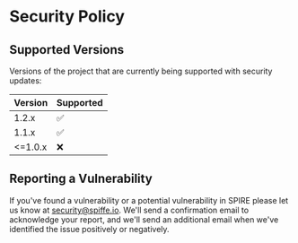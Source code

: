 # Security Policy

## Supported Versions

Versions of the project that are currently being supported with security updates:

| Version | Supported          |
| ------- | ------------------ |
| 1.2.x      | :white_check_mark: |
| 1.1.x      | :white_check_mark: |
| <=1.0.x    | :x: |


## Reporting a Vulnerability

If you've found a vulnerability or a potential vulnerability in SPIRE please let us know at security@spiffe.io. We'll send a confirmation email to acknowledge your report, and we'll send an additional email when we've identified the issue positively or negatively.
